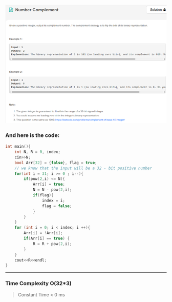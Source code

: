 ## ![](/Archive/images/Leetcode_Number_Complement.png)

### And here is the code:

```c++
int main(){
    int N, R = 0, index;
    cin>>N;
    bool Arr[32] = {false}, flag = true;
    // we know that the input will be a 32 - bit positive number
    for(int i = 31; i >= 0 ; i--){
        if(pow(2,i) <= N){
            Arr[i] = true;
            N = N - pow(2,i);
            if(flag){
                index = i;
                flag = false;
            }
        }
    }
    for (int i = 0; i < index; i ++){
        Arr[i] = !Arr[i];
        if(Arr[i] == true) {
            R = R + pow(2,i);
        }
    }
    cout<<R<<endl;
}

```

---

### Time Complexity O(32\*3)

> Constant Time < 0 ms
